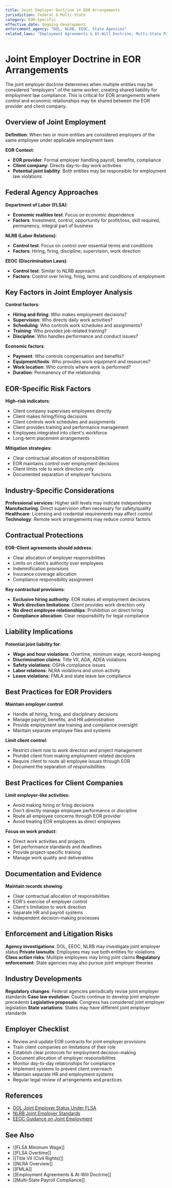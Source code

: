 ```yaml
---
title: Joint Employer Doctrine in EOR Arrangements
jurisdiction: Federal & Multi-State
category: EOR-Specific
effective_date: Ongoing development
enforcement_agency: "DOL, NLRB, EEOC, State Agencies"
related_laws: "Employment Agreements & At-Will Doctrine, Multi-State Payroll Compliance"tags: [eor, joint-employer, liability, control-test, economic-realities, staffing-arrangements]
---
```


# Joint Employer Doctrine in EOR Arrangements

The joint employer doctrine determines when multiple entities may be considered "employers" of the same worker, creating shared liability for employment law compliance. This is critical for EOR arrangements where control and economic relationships may be shared between the EOR provider and client company.

## Overview of Joint Employment
**Definition**: When two or more entities are considered employers of the same employee under applicable employment laws

**EOR Context**:
- **EOR provider**: Formal employer handling payroll, benefits, compliance
- **Client company**: Directs day-to-day work activities
- **Potential joint liability**: Both entities may be responsible for employment law violations

## Federal Agency Approaches
**Department of Labor (FLSA)**:
- **Economic realities test**: Focus on economic dependence
- **Factors**: Investment, control, opportunity for profit/loss, skill required, permanency, integral part of business

**NLRB (Labor Relations)**:
- **Control test**: Focus on control over essential terms and conditions
- **Factors**: Hiring, firing, discipline, supervision, work direction

**EEOC (Discrimination Laws)**:
- **Control test**: Similar to NLRB approach
- **Factors**: Control over hiring, firing, terms and conditions of employment

## Key Factors in Joint Employer Analysis
**Control factors**:
- **Hiring and firing**: Who makes employment decisions?
- **Supervision**: Who directs daily work activities?
- **Scheduling**: Who controls work schedules and assignments?
- **Training**: Who provides job-related training?
- **Discipline**: Who handles performance and conduct issues?

**Economic factors**:
- **Payment**: Who controls compensation and benefits?
- **Equipment/tools**: Who provides work equipment and resources?
- **Work location**: Who controls where work is performed?
- **Duration**: Permanency of the relationship

## EOR-Specific Risk Factors
**High-risk indicators**:
- Client company supervises employees directly
- Client makes hiring/firing decisions
- Client controls work schedules and assignments
- Client provides training and performance management
- Employees integrated into client's workforce
- Long-term placement arrangements

**Mitigation strategies**:
- Clear contractual allocation of responsibilities
- EOR maintains control over employment decisions
- Client limits role to work direction only
- Documented separation of employer functions

## Industry-Specific Considerations
**Professional services**: Higher skill levels may indicate independence
**Manufacturing**: Direct supervision often necessary for safety/quality
**Healthcare**: Licensing and credential requirements may affect control
**Technology**: Remote work arrangements may reduce control factors

## Contractual Protections
**EOR-Client agreements should address**:
- Clear allocation of employer responsibilities
- Limits on client's authority over employees
- Indemnification provisions
- Insurance coverage allocation
- Compliance responsibility assignment

**Key contractual provisions**:
- **Exclusive hiring authority**: EOR makes all employment decisions
- **Work direction limitations**: Client provides work direction only
- **No direct employee relationships**: Prohibition on direct hiring
- **Compliance allocation**: Clear responsibility for legal compliance

## Liability Implications
**Potential joint liability for**:
- **Wage and hour violations**: Overtime, minimum wage, record-keeping
- **Discrimination claims**: Title VII, ADA, ADEA violations
- **Safety violations**: OSHA compliance issues
- **Labor relations**: NLRA violations and union activity
- **Leave violations**: FMLA and state leave law compliance

## Best Practices for EOR Providers
**Maintain employer control**:
- Handle all hiring, firing, and disciplinary decisions
- Manage payroll, benefits, and HR administration
- Provide employment law training and compliance oversight
- Maintain separate employee files and systems

**Limit client control**:
- Restrict client role to work direction and project management
- Prohibit client from making employment-related decisions
- Require client to route all employee issues through EOR
- Document the separation of responsibilities

## Best Practices for Client Companies
**Limit employer-like activities**:
- Avoid making hiring or firing decisions
- Don't directly manage employee performance or discipline
- Route all employee concerns through EOR provider
- Avoid treating EOR employees as direct employees

**Focus on work product**:
- Direct work activities and projects
- Set performance standards and deadlines
- Provide project-specific training
- Manage work quality and deliverables

## Documentation and Evidence
**Maintain records showing**:
- Clear contractual allocation of responsibilities
- EOR's exercise of employer control
- Client's limitation to work direction
- Separate HR and payroll systems
- Independent decision-making processes

## Enforcement and Litigation Risks
**Agency investigations**: DOL, EEOC, NLRB may investigate joint employer status
**Private lawsuits**: Employees may sue both entities for violations
**Class action risks**: Multiple employees may bring joint claims
**Regulatory enforcement**: State agencies may also pursue joint employer theories

## Industry Developments
**Regulatory changes**: Federal agencies periodically revise joint employer standards
**Case law evolution**: Courts continue to develop joint employer precedents
**Legislative proposals**: Congress has considered joint employer legislation
**State variations**: States may have different joint employer standards

## Employer Checklist
- Review and update EOR contracts for joint employer provisions
- Train client companies on limitations of their role
- Establish clear protocols for employment decision-making
- Document allocation of employer responsibilities
- Monitor day-to-day relationships for compliance
- Implement systems to prevent client overreach
- Maintain separate HR and employment systems
- Regular legal review of arrangements and practices

## References
- [DOL Joint Employer Status Under FLSA](https://www.dol.gov/agencies/whd/flsa/2020-joint-employer-rule)
- [NLRB Joint Employer Standards](https://www.nlrb.gov/news-outreach/fact-sheets/joint-employer-standard)
- [EEOC Guidance on Joint Employment](https://www.eeoc.gov/laws/guidance)

## See Also
- [[FLSA Minimum Wage]]
- [[FLSA Overtime]]
- [[Title VII (Civil Rights)]]
- [[NLRA Overview]]
- [[FMLA]]
- [[Employment Agreements & At-Will Doctrine]]
- [[Multi-State Payroll Compliance]]